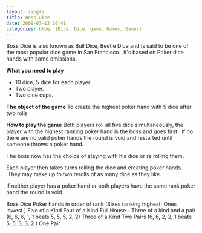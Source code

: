 ```yaml
---
layout: single
title: Boss Dice
date: 2009-07-13 10:41
categories: blog, [Dice, Dice, game, Games, Games]
---
```

Boss Dice is also known as Bull Dice, Beetle Dice and is said to be one of the most popular dice game in San Francisco.  It's based on Poker dice hands with some omissions.

<strong>What you need to play</strong>
<ul>
	<li>10 dice, 5 dice for each player</li>
	<li>Two player.</li>
	<li>Two dice cups.</li>
</ul>
<strong>The object of the game</strong>
To create the highest poker hand with 5 dice after two rolls

<strong>How to play the game</strong>
Both players roll all five dice simultaneously, the player with the highest ranking poker hand is the boss and goes first.  If no there are no valid poker hands the round is void and restarted until someone throws a poker hand.

The boss now has the choice of staying with his dice or re rolling them.

Each player then takes turns rolling the dice and creating poker hands.  They may make up to two rerolls of as many dice as they like.

If neither player has a poker hand or both players have the same rank poker hand the round is void

Boss Dice Poker hands in order of rank (Sixes ranking highest; Ones lowest.)
Five of a Kind
Four of a Kind
Full House - Three of a kind and a pair (6, 6, 6, 1, 1 beats 5, 5, 5, 2, 2)
Three of a Kind
Two Pairs (6, 6, 2, 2, 1 beats 5, 5, 3, 3, 2 )
One Pair

